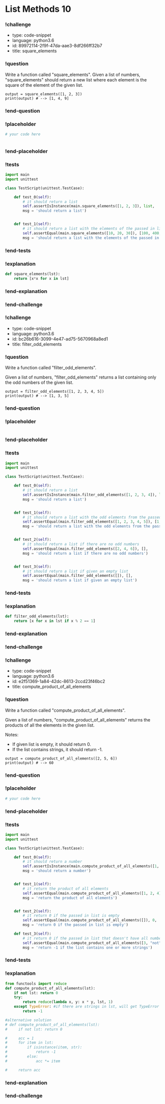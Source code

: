 # List Methods 10

### !challenge

* type: code-snippet
* language: python3.6
* id: 89972114-2f9f-47da-aae3-8df266ff32b7
* title: square_elements

### !question

Write a function called "square_elements".
Given a list of numbers, "square_elements" should return a new list where each element is the square of the element of the given list.
```
output = square_elements([1, 2, 3])
print(output) # --> [1, 4, 9]
```

### !end-question

### !placeholder

```python
# your code here



```

### !end-placeholder

### !tests

```python
import main
import unittest

class TestScript(unittest.TestCase):

    def test_0(self):
        # it should return a list
        self.assertIsInstance(main.square_elements([1, 2, 3]), list,
        msg = 'should return a list')


    def test_1(self):
        # it should return a list with the elements of the passed in list, squared
        self.assertEqual(main.square_elements([10, 20, 30]), [100, 400, 900],
        msg = 'should return a list with the elements of the passed in list, squared')

```

### !end-tests

### !explanation
```python
def square_elements(lst):
    return [x*x for x in lst]
```
### !end-explanation

### !end-challenge

### !challenge

* type: code-snippet
* language: python3.6
* id: bc26b616-3099-4e47-ad75-5670968a8ed1
* title: filter_odd_elements

### !question

Write a function called "filter_odd_elements".

Given a list of numbers, "filter_odd_elements" returns a list containing only the odd numbers of the given list.
```
output = filter_odd_elements([1, 2, 3, 4, 5])
print(output) # --> [1, 3, 5]
```

### !end-question

### !placeholder

```python

```

### !end-placeholder

### !tests

```python
import main
import unittest

class TestScript(unittest.TestCase):

    def test_0(self):
        # it should return a list
        self.assertIsInstance(main.filter_odd_elements([1, 2, 3, 4]), list,
        msg = 'should return a list')


    def test_1(self):
        # it should return a list with the odd elements from the passed in list
        self.assertEqual(main.filter_odd_elements([1, 2, 3, 4, 5]), [1, 3, 5],
        msg = 'should return a list with the odd elements from the passed in list')


    def test_2(self):
        # it should return a list if there are no odd numbers
        self.assertEqual(main.filter_odd_elements([2, 4, 6]), [],
        msg = 'should return a list if there are no odd numbers')


    def test_3(self):
        # it should return a list if given an empty list
        self.assertEqual(main.filter_odd_elements([]), [],
        msg = 'should return a list if given an empty list')

```

### !end-tests

### !explanation
```python
def filter_odd_elements(lst):
    return [x for x in lst if x % 2 == 1]
```
### !end-explanation

### !end-challenge

### !challenge

* type: code-snippet
* language: python3.6
* id: e2f51369-1a84-42dc-8613-2ccd23f46bc2
* title: compute_product_of_all_elements

### !question

Write a function called "compute_product_of_all_elements".

Given a list of numbers, "compute_product_of_all_elements" returns the products of all the elements in the given list.

Notes:
* If given list is empty, it should return 0.
* If the list contains strings, it should return -1.

```
output = compute_product_of_all_elements([2, 5, 6])
print(output) # --> 60
```

### !end-question

### !placeholder

```python
# your code here


```

### !end-placeholder

### !tests

```python
import main
import unittest

class TestScript(unittest.TestCase):

    def test_0(self):
        # it should return a number
        self.assertIsInstance(main.compute_product_of_all_elements([1, 2, 4]), (float, int),
        msg = 'should return a number')


    def test_1(self):
        # it return the product of all elements
        self.assertEqual(main.compute_product_of_all_elements([1, 2, 4]), 8,
        msg = 'return the product of all elements')


    def test_2(self):
        # it return 0 if the passed in list is empty
        self.assertEqual(main.compute_product_of_all_elements([]), 0,
        msg = 'return 0 if the passed in list is empty')

    def test_3(self):
        # it return 0 if the passed in list that doesn't have all numbers
        self.assertEqual(main.compute_product_of_all_elements([3, "not",'numbers']), -1,
        msg = 'return -1 if the list contains one or more strings')

```

### !end-tests

### !explanation
```python
from functools import reduce
def compute_product_of_all_elements(lst):
    if not lst: return 0
    try:
        return reduce(lambda x, y: x * y, lst, 1)
    except TypeError: #if there are strings in lst, will get TypeError on x*y
        return -1    

#alternative solution
# def compute_product_of_all_elements(lst):
#     if not lst: return 0

#     acc = 1
#     for item in lst:
#         if isinstance(item, str):
#             return -1
#         else:
#             acc *= item

#     return acc
```
### !end-explanation

### !end-challenge
